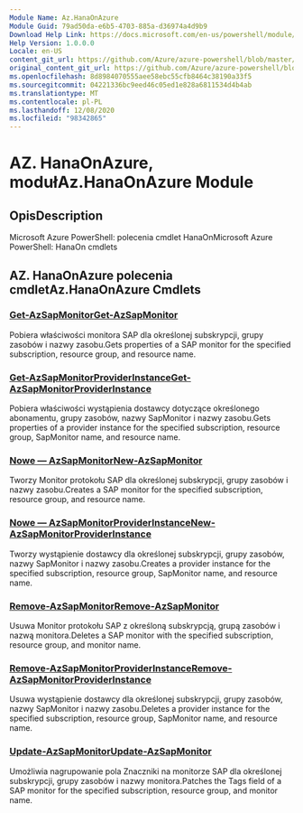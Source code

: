 ```yaml
---
Module Name: Az.HanaOnAzure
Module Guid: 79ad50da-e6b5-4703-885a-d36974a4d9b9
Download Help Link: https://docs.microsoft.com/en-us/powershell/module/az.hanaonazure
Help Version: 1.0.0.0
Locale: en-US
content_git_url: https://github.com/Azure/azure-powershell/blob/master/src/HanaOnAzure/help/Az.HanaOnAzure.md
original_content_git_url: https://github.com/Azure/azure-powershell/blob/master/src/HanaOnAzure/help/Az.HanaOnAzure.md
ms.openlocfilehash: 8d8984070555aee58ebc55cfb8464c38190a33f5
ms.sourcegitcommit: 04221336bc9eed46c05ed1e828a6811534d4b4ab
ms.translationtype: MT
ms.contentlocale: pl-PL
ms.lasthandoff: 12/08/2020
ms.locfileid: "98342865"
---
```

# <span data-ttu-id="68412-101">AZ. HanaOnAzure, moduł</span><span class="sxs-lookup"><span data-stu-id="68412-101">Az.HanaOnAzure Module</span></span>
## <span data-ttu-id="68412-102">Opis</span><span class="sxs-lookup"><span data-stu-id="68412-102">Description</span></span>
<span data-ttu-id="68412-103">Microsoft Azure PowerShell: polecenia cmdlet HanaOn</span><span class="sxs-lookup"><span data-stu-id="68412-103">Microsoft Azure PowerShell: HanaOn cmdlets</span></span>

## <span data-ttu-id="68412-104">AZ. HanaOnAzure polecenia cmdlet</span><span class="sxs-lookup"><span data-stu-id="68412-104">Az.HanaOnAzure Cmdlets</span></span>
### [<span data-ttu-id="68412-105">Get-AzSapMonitor</span><span class="sxs-lookup"><span data-stu-id="68412-105">Get-AzSapMonitor</span></span>](Get-AzSapMonitor.md)
<span data-ttu-id="68412-106">Pobiera właściwości monitora SAP dla określonej subskrypcji, grupy zasobów i nazwy zasobu.</span><span class="sxs-lookup"><span data-stu-id="68412-106">Gets properties of a SAP monitor for the specified subscription, resource group, and resource name.</span></span>

### [<span data-ttu-id="68412-107">Get-AzSapMonitorProviderInstance</span><span class="sxs-lookup"><span data-stu-id="68412-107">Get-AzSapMonitorProviderInstance</span></span>](Get-AzSapMonitorProviderInstance.md)
<span data-ttu-id="68412-108">Pobiera właściwości wystąpienia dostawcy dotyczące określonego abonamentu, grupy zasobów, nazwy SapMonitor i nazwy zasobu.</span><span class="sxs-lookup"><span data-stu-id="68412-108">Gets properties of a provider instance for the specified subscription, resource group, SapMonitor name, and resource name.</span></span>

### [<span data-ttu-id="68412-109">Nowe — AzSapMonitor</span><span class="sxs-lookup"><span data-stu-id="68412-109">New-AzSapMonitor</span></span>](New-AzSapMonitor.md)
<span data-ttu-id="68412-110">Tworzy Monitor protokołu SAP dla określonej subskrypcji, grupy zasobów i nazwy zasobu.</span><span class="sxs-lookup"><span data-stu-id="68412-110">Creates a SAP monitor for the specified subscription, resource group, and resource name.</span></span>

### [<span data-ttu-id="68412-111">Nowe — AzSapMonitorProviderInstance</span><span class="sxs-lookup"><span data-stu-id="68412-111">New-AzSapMonitorProviderInstance</span></span>](New-AzSapMonitorProviderInstance.md)
<span data-ttu-id="68412-112">Tworzy wystąpienie dostawcy dla określonej subskrypcji, grupy zasobów, nazwy SapMonitor i nazwy zasobu.</span><span class="sxs-lookup"><span data-stu-id="68412-112">Creates a provider instance for the specified subscription, resource group, SapMonitor name, and resource name.</span></span>

### [<span data-ttu-id="68412-113">Remove-AzSapMonitor</span><span class="sxs-lookup"><span data-stu-id="68412-113">Remove-AzSapMonitor</span></span>](Remove-AzSapMonitor.md)
<span data-ttu-id="68412-114">Usuwa Monitor protokołu SAP z określoną subskrypcją, grupą zasobów i nazwą monitora.</span><span class="sxs-lookup"><span data-stu-id="68412-114">Deletes a SAP monitor with the specified subscription, resource group, and monitor name.</span></span>

### [<span data-ttu-id="68412-115">Remove-AzSapMonitorProviderInstance</span><span class="sxs-lookup"><span data-stu-id="68412-115">Remove-AzSapMonitorProviderInstance</span></span>](Remove-AzSapMonitorProviderInstance.md)
<span data-ttu-id="68412-116">Usuwa wystąpienie dostawcy dla określonej subskrypcji, grupy zasobów, nazwy SapMonitor i nazwy zasobu.</span><span class="sxs-lookup"><span data-stu-id="68412-116">Deletes a provider instance for the specified subscription, resource group, SapMonitor name, and resource name.</span></span>

### [<span data-ttu-id="68412-117">Update-AzSapMonitor</span><span class="sxs-lookup"><span data-stu-id="68412-117">Update-AzSapMonitor</span></span>](Update-AzSapMonitor.md)
<span data-ttu-id="68412-118">Umożliwia nagrupowanie pola Znaczniki na monitorze SAP dla określonej subskrypcji, grupy zasobów i nazwy monitora.</span><span class="sxs-lookup"><span data-stu-id="68412-118">Patches the Tags field of a SAP monitor for the specified subscription, resource group, and monitor name.</span></span>


